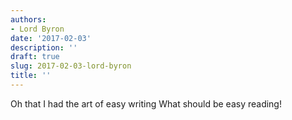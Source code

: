 ```yaml
---
authors:
- Lord Byron
date: '2017-02-03'
description: ''
draft: true
slug: 2017-02-03-lord-byron
title: ''
---
```

Oh that I had the art of easy writing
What should be easy reading!




